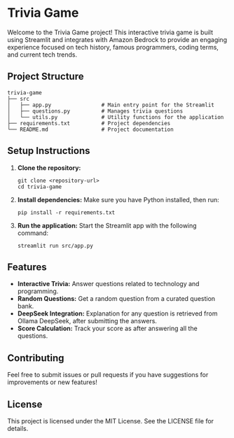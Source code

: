 # Trivia Game

Welcome to the Trivia Game project! This interactive trivia game is built using Streamlit and integrates with Amazon Bedrock to provide an engaging experience focused on tech history, famous programmers, coding terms, and current tech trends.

## Project Structure

```
trivia-game
├── src
│   ├── app.py                # Main entry point for the Streamlit 
│   ├── questions.py          # Manages trivia questions
│   └── utils.py              # Utility functions for the application
├── requirements.txt          # Project dependencies
└── README.md                 # Project documentation
```

## Setup Instructions

1. **Clone the repository:**
   ```
   git clone <repository-url>
   cd trivia-game
   ```

2. **Install dependencies:**
   Make sure you have Python installed, then run:
   ```
   pip install -r requirements.txt
   ```

3. **Run the application:**
   Start the Streamlit app with the following command:
   ```
   streamlit run src/app.py
   ```

## Features

- **Interactive Trivia:** Answer questions related to technology and programming.
- **Random Questions:** Get a random question from a curated question bank.
- **DeepSeek Integration:** Explanation for any question is retrieved from Ollama DeepSeek, after submitting the answers.
- **Score Calculation:** Track your score as after answering all the questions.

## Contributing

Feel free to submit issues or pull requests if you have suggestions for improvements or new features!

## License

This project is licensed under the MIT License. See the LICENSE file for details.